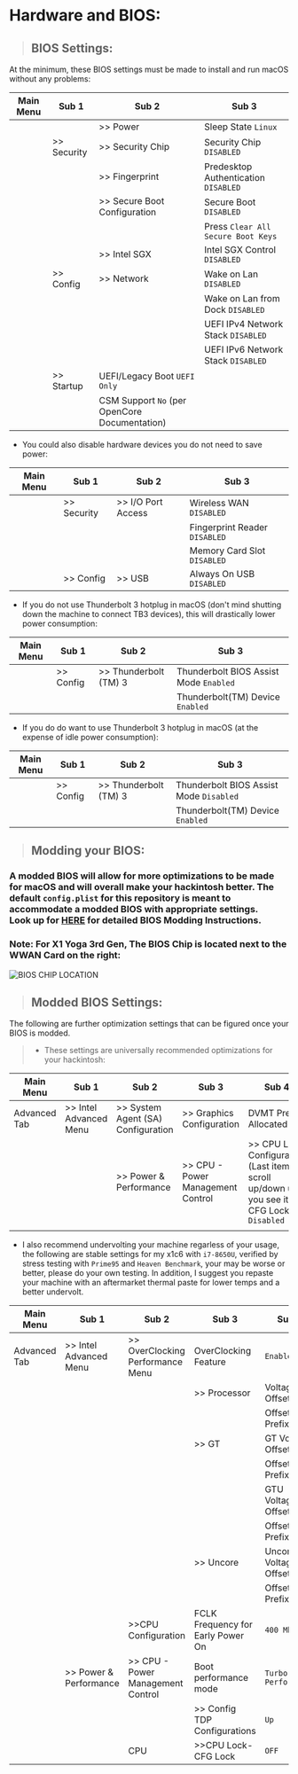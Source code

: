 # Hardware and BIOS:
 

> ## BIOS Settings:

At the minimum, these BIOS settings must be made to install and run macOS without any problems:

| Main Menu | Sub 1       | Sub 2                                         | Sub 3                                                              |
| --------- | ----------- | --------------------------------------------- | ------------------------------------------------------------------ |
|           |             | >> Power                                      | Sleep State `Linux`                                                |
|           | >> Security | >> Security Chip                              | Security Chip `DISABLED`                                           |
|           |             | >> Fingerprint                                | Predesktop Authentication `DISABLED`                               |
|           |             | >> Secure Boot Configuration                  | Secure Boot `DISABLED`                                             |
|           |             |                                               | Press `Clear All Secure Boot Keys`                                 |
|           |             | >> Intel SGX                                  | Intel SGX Control `DISABLED`                                       |
|           | >> Config   | >> Network                                    | Wake on Lan `DISABLED`                                             |
|           |             |                                               | Wake on Lan from Dock `DISABLED`                                   |
|           |             |                                               | UEFI IPv4 Network Stack `DISABLED`                                 |
|           |             |                                               | UEFI IPv6 Network Stack `DISABLED`                                 |
|           | >> Startup  | UEFI/Legacy Boot `UEFI Only`                  |                                                                    |
|           |             | CSM Support `No` (per OpenCore Documentation) |                                                                    |

* You could also disable hardware devices you do not need to save power:

| Main Menu | Sub 1       | Sub 2                                         | Sub 3                                                              |
| --------- | ----------- | --------------------------------------------- | ------------------------------------------------------------------ |
|           | >> Security | >> I/O Port Access                            | Wireless WAN `DISABLED`                                            |
|           |             |                                               | Fingerprint Reader `DISABLED`                                      |
|           |             |                                               | Memory Card Slot `DISABLED`                                        |
|           | >> Config   | >> USB                                        | Always On USB `DISABLED`                                           |

* If you do not use Thunderbolt 3 hotplug in macOS (don't mind shutting down the machine to connect TB3 devices), this will drastically lower power consumption:

| Main Menu | Sub 1       | Sub 2                                         | Sub 3                                                              |
| --------- | ----------- | --------------------------------------------- | ------------------------------------------------------------------ |
|           | >> Config   | >> Thunderbolt (TM) 3                         | Thunderbolt BIOS Assist Mode `Enabled`                             |
|           |             |                                               | Thunderbolt(TM) Device `Enabled`                                   |

* If you do do want to use Thunderbolt 3 hotplug in macOS (at the expense of idle power consumption):

| Main Menu | Sub 1       | Sub 2                                         | Sub 3                                                              |
| --------- | ----------- | --------------------------------------------- | ------------------------------------------------------------------ |
|           | >> Config   | >> Thunderbolt (TM) 3                         | Thunderbolt BIOS Assist Mode `Disabled`                            |
|           |             |                                               | Thunderbolt(TM) Device `Enabled`                                   |


> ## Modding your BIOS:
### A modded BIOS will allow for more optimizations to be made for macOS and will overall make your hackintosh better. The default `config.plist` for this repository is meant to accommodate a modded BIOS with appropriate settings. <br>Look up for [HERE](https://github.com/tylernguyen/x1c6-hackintosh/blob/master/docs/1_README-HARDWAREandBIOS.md) for detailed BIOS Modding Instructions. 

### Note: For X1 Yoga 3rd Gen, The BIOS Chip is located next to the WWAN Card on the right: 

![BIOS CHIP LOCATION](https://s1.ax1x.com/2020/08/20/dGArTI.md.jpg)

> ## Modded BIOS Settings:
The following are further optimization settings that can be figured once your BIOS is modded.

> * These settings are universally recommended optimizations for your hackintosh:

| Main Menu    | Sub 1                  | Sub 2                              | Sub 3                             | Sub 4                    |
|--------------|------------------------|------------------------------------|-----------------------------------|--------------------------|
| Advanced Tab | >> Intel Advanced Menu | >> System Agent (SA) Configuration | >> Graphics Configuration         | DVMT Pre-Allocated `64M` |
|              |                        | >> Power & Performance             | >> CPU - Power Management Control | >> CPU Lock Configuration (Last item, scroll up/down until you see it) CFG Lock `Disabled`|
|              |                        

* I also recommend undervolting your machine regarless of your usage, the following are stable settings for my x1c6 with `i7-8650U`, verified by stress testing with `Prime95` and `Heaven Benchmark`, your may be worse or better, please do your own testing. In addition, I suggest you repaste your machine with an aftermarket thermal paste for lower temps and a better undervolt.

| Main Menu    | Sub 1                  | Sub 2                              | Sub 3                                                                  | Sub 4                     |
|--------------|------------------------|------------------------------------|------------------------------------------------------------------------|---------------------------|
| Advanced Tab | >> Intel Advanced Menu | >> OverClocking Performance Menu   | OverClocking Feature| `Enabled`                                         |                           |
|              |                        |                                    | >> Processor                                                           | Voltage Offset `105`      |
|              |                        |                                    |                                                                        | Offset Prefix `-`         |
|              |                        |                                    | >> GT                                                                  | GT Voltage Offset `85`    |
|              |                        |                                    |                                                                        | Offset Prefix `-`         |
|              |                        |                                    |                                                                        | GTU Voltage Offset `85`   |
|              |                        |                                    |                                                                        | Offset Prefix `-`         |
|              |                        |                                    | >> Uncore                                                              | Uncore Voltage Offset `80`|
|              |                        |                                    |                                                                        | Offset Prefix `-`         |
|              |                        | >>CPU Configuration    |FCLK Frequency for Early Power On | `400 Mhz`                            |                                                                     |                           |
| | >> Power & Performance | >> CPU - Power Management Control  | Boot performance mode| `Turbo Performance`                              |                          |
|              |                        |                                    | >> Config TDP Configurations                                           | `Up`                     |
|              |  |CPU |>>CPU Lock-CFG Lock|`OFF`                            |                                                                        |                          |
 
